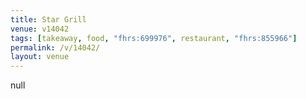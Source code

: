 ```yaml
---
title: Star Grill
venue: v14042
tags: [takeaway, food, "fhrs:699976", restaurant, "fhrs:855966"]
permalink: /v/14042/
layout: venue
---
```

null